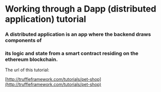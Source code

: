 # Working through a Dapp (distributed application) tutorial


### A distributed application is an app where the backend draws components of
### its logic and state from a smart contract residing on the ethereum blockchain.


The url of this tutorial:


[http://truffleframework.com/tutorials/pet-shop](http://truffleframework.com/tutorials/pet-shop)
